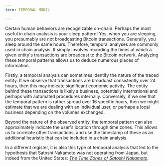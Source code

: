 ```yaml
---
term: TEMPORAL MODEL

---
```

Certain human behaviors are recognizable on-chain. Perhaps the most useful in chain analysis is your sleep pattern! Yes, when you are sleeping, you presumably are not broadcasting Bitcoin transactions. Generally, you sleep around the same hours. Therefore, temporal analyses are commonly used in chain analysis. It simply involves recording the times at which a given entity's transactions are broadcast to the Bitcoin network. Analyzing these temporal patterns allows us to deduce numerous pieces of information.

Firstly, a temporal analysis can sometimes identify the nature of the traced entity. If we observe that transactions are broadcast consistently over 24 hours, then this may indicate significant economic activity. The entity behind these transactions is likely a business, potentially international and perhaps with automated procedures internally. Conversely, if we see that the temporal pattern is rather spread over 16 specific hours, then we might estimate that we are dealing with an individual user, or perhaps a local business depending on the volumes exchanged.

Beyond the nature of the observed entity, the temporal pattern can also approximately indicate the user's location through time zones. This allows us to correlate other transactions, and use the timestamp of these as an additional heuristic that can be included in a chain analysis.

In a different register, it is also this type of temporal analysis that led to the hypothesis that Satoshi Nakamoto was not operating from Japan, but indeed from the United States: [_The Time Zones of Satoshi Nakamoto_](https://medium.com/@insearchofsatoshi/the-time-zones-of-satoshi-nakamoto-aa40f035178f).
